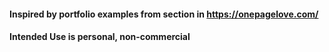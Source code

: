 #### Inspired by portfolio examples from section in https://onepagelove.com/
#### Intended Use is personal, non-commercial
